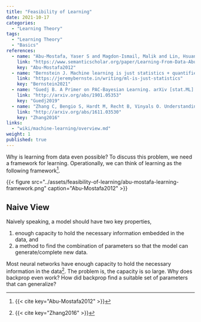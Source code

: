 ```yaml
---
title: "Feasibility of Learning"
date: 2021-10-17
categories:
  - "Learning Theory"
tags:
  - "Learning Theory"
  - "Basics"
references:
  - name: "Abu-Mostafa, Yaser S and Magdon-Ismail, Malik and Lin, Hsuan-Tien. Learning from Data. AMLBook; 2012. Available: https://www.semanticscholar.org/paper/Learning-From-Data-Abu-Mostafa-Magdon-Ismail/1c0ed9ed3201ef381cc392fc3ca91cae6ecfc698"
    link: "https://www.semanticscholar.org/paper/Learning-From-Data-Abu-Mostafa-Magdon-Ismail/1c0ed9ed3201ef381cc392fc3ca91cae6ecfc698"
    key: "Abu-Mostafa2012"
  - name: "Bernstein J. Machine learning is just statistics + quantifier reversal. In: jeremybernste [Internet]. [cited 1 Nov 2021]. Available: https://jeremybernste.in/writing/ml-is-just-statistics"
    link: "https://jeremybernste.in/writing/ml-is-just-statistics"
    key: "Bernstein2021"
  - name: "Guedj B. A Primer on PAC-Bayesian Learning. arXiv [stat.ML]. 2019. Available: http://arxiv.org/abs/1901.05353"
    link: "http://arxiv.org/abs/1901.05353"
    key: "Guedj2019"
  - name: "Zhang C, Bengio S, Hardt M, Recht B, Vinyals O. Understanding deep learning requires rethinking generalization. arXiv [cs.LG]. 2016. Available: http://arxiv.org/abs/1611.03530"
    link: "http://arxiv.org/abs/1611.03530"
    key: "Zhang2016"
links:
  - "wiki/machine-learning/overview.md"
weight: 1
published: true
---
```


Why is learning from data even possible? To discuss this problem, we need a framework for learning. Operationally, we can think of learning as the following framework[^Abu-Mostafa2012].

{{< figure src="../assets/feasibility-of-learning/abu-mostafa-learning-framework.png" caption="Abu-Mostafa2012" >}}


## Naive View

Naively speaking, a model should have two key properties,

1. enough capacity to hold the necessary information embedded in the data, and
2. a method to find the combination of parameters so that the model can generate/complete new data.

Most neural networks have enough capacity to hold the necessary information in the data[^Zhang2016]. The problem is, the capacity is so large. Why does backprop even work? How did backprop find a suitable set of parameters that can generalize?





[^Abu-Mostafa2012]: {{< cite key="Abu-Mostafa2012" >}}
[^Zhang2016]: {{< cite key="Zhang2016" >}}